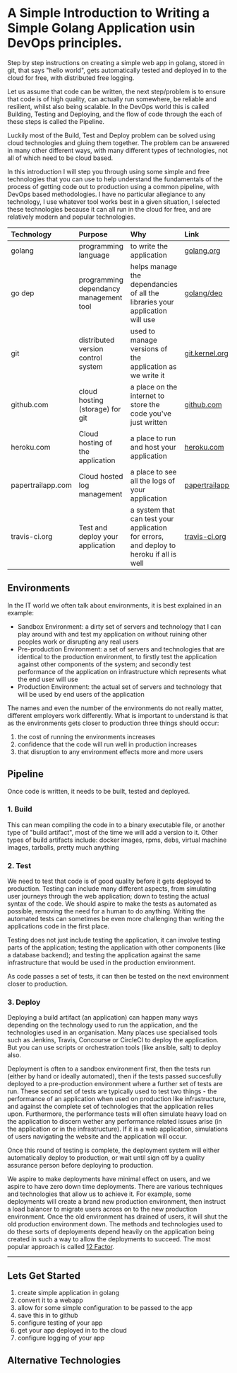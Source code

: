 # A Simple Introduction to Writing a Simple Golang Application usin DevOps principles.

Step by step instructions on creating a simple web app in golang, stored in git, that says "hello world", gets automatically tested and deployed in to the cloud for free, with distributed free logging.

Let us assume that code can be written, the next step/problem is to ensure that code is of high quality, can actually run somewhere, be reliable and resilient,  whilst also being scalable.  In the DevOps world this is called Building, Testing and Deploying, and the flow of code through the each of these steps is called the Pipeline.

Luckily most of the Build, Test and Deploy problem can be solved using cloud technologies and gluing them together.  The problem can be answered in many other different ways, with many different types of technologies, not all of which need to be cloud based.

In this introduction I will step you through using some simple and free technologies that you can use to help understand the fundamentals of the process of getting code out to production using a common pipeline, with DevOps based methodologies. I have no particular allegiance to any technology, I use whatever tool works best in a given situation, I selected these technologies because it can all run in the cloud for free, and are relatively modern and popular technologies.


| Technology | Purpose | Why | Link |
|:--|:--|:--|:--|
| golang | programming language | to write the application | [golang.org](https://golang.org/) |
| go dep | programming dependancy management tool | helps manage the dependancies of all the libraries your application will use | [golang/dep](https://github.com/golang/dep) | 
| git | distributed version control system | used to manage versions of the application as we write it | [git.kernel.org](https://git.kernel.org/pub/scm/git/git.git/) | 
| github.com | cloud hosting (storage) for git | a place on the internet to store the code you've just written | [github.com](https://www.github.com/) |
| heroku.com | Cloud hosting of the application | a place to run and host your application | [heroku.com](https://heroku.com/) |
| papertrailapp.com | Cloud hosted log management | a place to see all the logs of your application | [papertrailapp.com](https://www.papertrailapp.com/) |
| travis-ci.org | Test and deploy your application | a system that can test your application for errors, and deploy to heroku if all is well | [travis-ci.org](https://www.travis-ci.org/) |


## Environments

In the IT world we often talk about environments, it is best explained in an example:

- Sandbox Environment: a dirty set of servers and technology that I can play around with and test my application on without ruining other peoples work or disrupting any real users
- Pre-production Environment: a set of servers and technologies that are identical to the production environment, to firstly test the application against other components of the system; and secondly test performance of the application on infrastructure which represents what the end user will use
- Production Environment: the actual set of servers and technology that will be used by end users of the application

The names and even the number of the environments do not really matter, different employers work differently.  What is important to understand is that as the environments gets closer to production three things should occur:

1. the cost of running the environments increases
2. confidence that the code will run well in production increases
3. that disruption to any environment effects more and more users


## Pipeline
Once code is written, it needs to be built, tested and deployed.

### 1. Build
This can mean compiling the code in to a binary executable file, or another type of "build artifact", most of the time we will add a version to it.  Other types of build artifacts include: docker images, rpms, debs, virtual machine images, tarballs, pretty much anything


### 2. Test
We need to test that code is of good quality before it gets deployed to production.  Testing can include many different aspects, from simulating user journeys through the web application; down to testing the actual syntax of the code.  We should aspire to make the tests as automated as possible, removing the need for a human to do anything.  Writing the automated tests can sometimes be even more challenging than writing the applications code in the first place. 

Testing does not just include testing the application, it can involve testing parts of the application; testing the application with other components (like a database backend); and testing the application against the same infrastructure that would be used in the production environment.

As code passes a set of tests, it can then be tested on the next environment closer to production.  
 
### 3. Deploy

Deploying a build artifact (an application) can happen many ways depending on the technology used to run the application, and the technologies used in an organisation.  Many places use specialised tools such as Jenkins, Travis, Concourse or CircleCI to deploy the application.  But you can use scripts or orchestration tools (like ansible, salt) to deploy also.

Deployment is often to a sandbox environment first, then the tests run (either by hand or ideally automated), then if the tests passed succesfully deployed to a pre-production environment where a further set of tests are run.  These second set of tests are typically used to test two things - the performance of an application when used on production like infrastructure, and against the complete set of technologies that the application relies upon.  Furthermore, the performance tests will often simulate heavy load on the application to discern wether any performance related issues arise (in the application or in the infrastructure).  If it is a web application, simulations of users navigating the website and the application will occur.

Once this round of testing is complete, the deployment system will either automatically deploy to production, or wait until sign off by a quality assurance person before deploying to production.

We aspire to make deployments have minimal effect on users, and we aspire to have zero down time deployments.  There are various techniques and technologies that allow us to achieve it.  For example, some deployments will create a brand new production environment, then instruct a load balancer to migrate users across on to the new production environment.  Once the old environment has drained of users, it will shut the old production environment down.  The methods and technologies used to do these sorts of deployments depend heavily on the application being created in such a way to allow the deployments to succeed.  The most popular approach is called [12 Factor](https://12factor.net/).


---

## Lets Get Started 
1. create simple application in golang
1. convert it to a webapp
1. allow for some simple configuration to be passed to the app
1. save this in to github
1. configure testing of your app
1. get your app deployed in to the cloud
1. configure logging of your app
 

## Alternative Technologies


